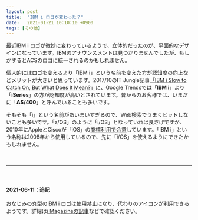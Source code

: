 ```yaml
---
layout: post
title:  "IBM i ロゴが変わった？"
date:   2021-01-21 10:10:10 +0900
tags: [その他]
---
```

最近IBM i ロゴが微妙に変わっているようで、立体的だったのが、平面的なデザインになっています。IBMのアナウンスメントは見つかりませんでしたが、もしかするとACSのロゴに統一されるのかもしれません。

個人的にはロゴを変えるより「IBM i」という名前を変えた方が認知度の向上などメリットが大きいと思っています。2017/10のIT Jungle記事[「IBM i Slow to Catch On, But What Does It Mean?」](https://www.itjungle.com/2017/10/11/ibm-slow-catch-mean/)に、Google Trendsでは「**IBM i**」より「**iSeries**」の方が認知度が高いとされています。昔からのお客様では、いまだに「**AS/400**」と呼んでいることも多いです。

そもそも「i」という名前があいまいすぎるので、Web検索でうまくヒットしないことも多いです。「z/OS」のように「i/OS」となっていれば良さげですが、2010年にAppleとCiscoが「iOS」の[商標利用で合意](https://www.itmedia.co.jp/news/articles/1006/08/news031.html)しています。「IBM i」という名称は2008年から使用しているので、先に「i/OS」を使えるようにできたかもしれません。

　

---

　

#### 2021-06-11：追記

おなじみの丸型のIBM i ロゴは使用禁止になり、代わりのアイコンが利用できるようです。詳細は[i Magazineの記事](https://www.imagazine.co.jp/ibm-i-new-logo/)などで確認ください。
